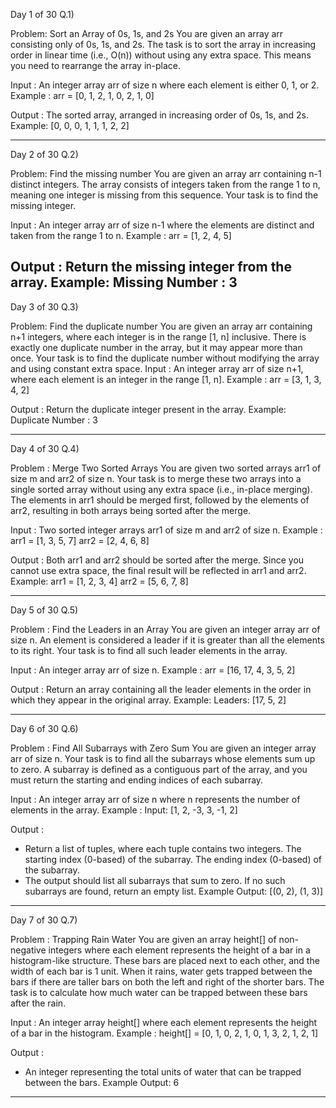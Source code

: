 Day 1 of 30  Q.1)

Problem: Sort an Array of 0s, 1s, and 2s
You are given an array arr consisting only of 0s, 1s, and 2s. The task is to sort the array in increasing order in linear time (i.e., O(n)) without using any extra space. This means you need to rearrange the array in-place.

Input :
An integer array arr of size n where each element is either 0, 1, or 2.
Example : arr = [0, 1, 2, 1, 0, 2, 1, 0]

Output :
The sorted array, arranged in increasing order of 0s, 1s, and 2s.
Example: [0, 0, 0, 1, 1, 1, 2, 2]

--------------------------------------------------------------------------------------------------------------------------------------------------------------------------------------------------------------------

Day 2 of 30  Q.2)

Problem: Find the missing number
You are given an array arr containing n-1 distinct integers. The array consists of integers taken from the range 1 to n, meaning one integer is missing from this sequence. Your task is to find the missing integer.

Input :
An integer array arr of size n-1 where the elements are distinct and taken from the range 1 to n.
Example : arr = [1, 2, 4, 5]

Output :
Return the missing integer from the array.
Example: Missing Number : 3
---------------------------------------------------------------------------------------------------------------------------------------------------------------------------------------------------------------------

Day 3 of 30 Q.3)

Problem: Find the duplicate number
You are given an array arr containing n+1 integers, where each integer is in the range [1, n] inclusive. There is exactly one duplicate number in the array, but it may appear more than once. Your task is to find the duplicate number without modifying the array and using constant extra space.
Input :
An integer array arr of size n+1, where each element is an integer in the range [1, n].
Example : arr = [3, 1, 3, 4, 2]

Output :
Return the duplicate integer present in the array.
Example: Duplicate Number : 3

--------------------------------------------------------------------------------------------------------------------------------------------------------------------------------------------------------------------

Day 4 of 30 Q.4)

Problem : Merge Two Sorted Arrays
You are given two sorted arrays arr1 of size m and arr2 of size n. Your task is to merge these two arrays into a single sorted array without using any extra space (i.e., in-place merging). The elements in arr1 should be merged first, followed by the elements of arr2, resulting in both arrays being sorted after the merge.

Input :
Two sorted integer arrays arr1 of size m and arr2 of size n.
Example : 
arr1 = [1, 3, 5, 7]
arr2 = [2, 4, 6, 8]

Output :
Both arr1 and arr2 should be sorted after the merge. Since you cannot use extra space, the final result will be reflected in arr1 and arr2.
Example:
arr1 = [1, 2, 3, 4]
arr2 = [5, 6, 7, 8]

------------------------------------------------------------------------------------------------------------------------------------------------------------------------------------------------------------------

Day 5 of 30 Q.5)

Problem : Find the Leaders in an Array
You are given an integer array arr of size n. An element is considered a leader if it is greater than all the elements to its right. Your task is to find all such leader elements in the array.

Input :
An integer array arr of size n.
Example : 
arr = [16, 17, 4, 3, 5, 2]

Output :
Return an array containing all the leader elements in the order in which they appear in the original array.
Example:
Leaders: [17, 5, 2]

--------------------------------------------------------------------------------------------------------------------------------------------------------------------------------------------------------------------

Day 6 of 30 Q.6)

Problem : Find All Subarrays with Zero Sum
You are given an integer array arr of size n. Your task is to find all the subarrays whose elements sum up to zero. A subarray is defined as a contiguous part of the array, and you must return the starting and ending indices of each subarray.

Input :
An integer array arr of size n where n represents the number of elements in the array.
Example : 
Input: [1, 2, -3, 3, -1, 2]

Output :
- Return a list of tuples, where each tuple contains two integers. The starting index (0-based) of the subarray. The ending index (0-based) of the subarray.
- The output should list all subarrays that sum to zero. If no such subarrays are found, return an empty list.
Example
Output: [(0, 2), (1, 3)]

--------------------------------------------------------------------------------------------------------------------------------------------------------------------------------------------------------------------

Day 7 of 30 Q.7)

Problem : Trapping Rain Water
You are given an array height[] of non-negative integers where each element represents the height of a bar in a histogram-like structure. These bars are placed next to each other, and the width of each bar is 1 unit. When it rains, water gets trapped between the bars if there are taller bars on both the left and right of the shorter bars. The task is to calculate how much water can be trapped between these bars after the rain.

Input :
An integer array height[] where each element represents the height of a bar in the histogram.
Example : 
height[] = [0, 1, 0, 2, 1, 0, 1, 3, 2, 1, 2, 1]

Output :
* An integer representing the total units of water that can be trapped between the bars.
Example
Output: 6

--------------------------------------------------------------------------------------------------------------------------------------------------------------------------------------------------------------------







